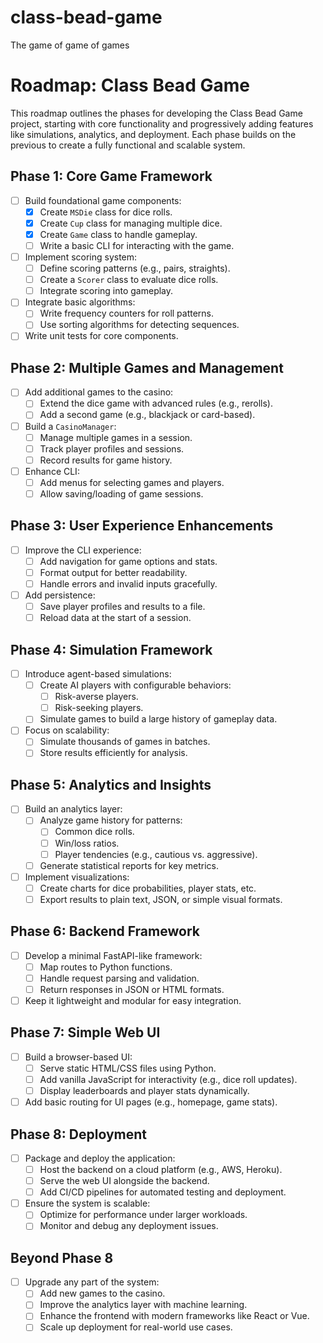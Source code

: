 # class-bead-game
The game of game of games

# Roadmap: Class Bead Game

This roadmap outlines the phases for developing the Class Bead Game project, starting with core functionality and progressively adding features like simulations, analytics, and deployment. Each phase builds on the previous to create a fully functional and scalable system.

## **Phase 1: Core Game Framework**
- [ ] Build foundational game components:
  - [x] Create `MSDie` class for dice rolls.
  - [x] Create `Cup` class for managing multiple dice.
  - [x] Create `Game` class to handle gameplay.
  - [ ] Write a basic CLI for interacting with the game.
- [ ] Implement scoring system:
  - [ ] Define scoring patterns (e.g., pairs, straights).
  - [ ] Create a `Scorer` class to evaluate dice rolls.
  - [ ] Integrate scoring into gameplay.
- [ ] Integrate basic algorithms:
  - [ ] Write frequency counters for roll patterns.
  - [ ] Use sorting algorithms for detecting sequences.
- [ ] Write unit tests for core components.

## **Phase 2: Multiple Games and Management**
- [ ] Add additional games to the casino:
  - [ ] Extend the dice game with advanced rules (e.g., rerolls).
  - [ ] Add a second game (e.g., blackjack or card-based).
- [ ] Build a `CasinoManager`:
  - [ ] Manage multiple games in a session.
  - [ ] Track player profiles and sessions.
  - [ ] Record results for game history.
- [ ] Enhance CLI:
  - [ ] Add menus for selecting games and players.
  - [ ] Allow saving/loading of game sessions.

## **Phase 3: User Experience Enhancements**
- [ ] Improve the CLI experience:
  - [ ] Add navigation for game options and stats.
  - [ ] Format output for better readability.
  - [ ] Handle errors and invalid inputs gracefully.
- [ ] Add persistence:
  - [ ] Save player profiles and results to a file.
  - [ ] Reload data at the start of a session.

## **Phase 4: Simulation Framework**
- [ ] Introduce agent-based simulations:
  - [ ] Create AI players with configurable behaviors:
    - [ ] Risk-averse players.
    - [ ] Risk-seeking players.
  - [ ] Simulate games to build a large history of gameplay data.
- [ ] Focus on scalability:
  - [ ] Simulate thousands of games in batches.
  - [ ] Store results efficiently for analysis.

## **Phase 5: Analytics and Insights**
- [ ] Build an analytics layer:
  - [ ] Analyze game history for patterns:
    - [ ] Common dice rolls.
    - [ ] Win/loss ratios.
    - [ ] Player tendencies (e.g., cautious vs. aggressive).
  - [ ] Generate statistical reports for key metrics.
- [ ] Implement visualizations:
  - [ ] Create charts for dice probabilities, player stats, etc.
  - [ ] Export results to plain text, JSON, or simple visual formats.

## **Phase 6: Backend Framework**
- [ ] Develop a minimal FastAPI-like framework:
  - [ ] Map routes to Python functions.
  - [ ] Handle request parsing and validation.
  - [ ] Return responses in JSON or HTML formats.
- [ ] Keep it lightweight and modular for easy integration.

## **Phase 7: Simple Web UI**
- [ ] Build a browser-based UI:
  - [ ] Serve static HTML/CSS files using Python.
  - [ ] Add vanilla JavaScript for interactivity (e.g., dice roll updates).
  - [ ] Display leaderboards and player stats dynamically.
- [ ] Add basic routing for UI pages (e.g., homepage, game stats).

## **Phase 8: Deployment**
- [ ] Package and deploy the application:
  - [ ] Host the backend on a cloud platform (e.g., AWS, Heroku).
  - [ ] Serve the web UI alongside the backend.
  - [ ] Add CI/CD pipelines for automated testing and deployment.
- [ ] Ensure the system is scalable:
  - [ ] Optimize for performance under larger workloads.
  - [ ] Monitor and debug any deployment issues.

## **Beyond Phase 8**
- [ ] Upgrade any part of the system:
  - [ ] Add new games to the casino.
  - [ ] Improve the analytics layer with machine learning.
  - [ ] Enhance the frontend with modern frameworks like React or Vue.
  - [ ] Scale up deployment for real-world use cases.
